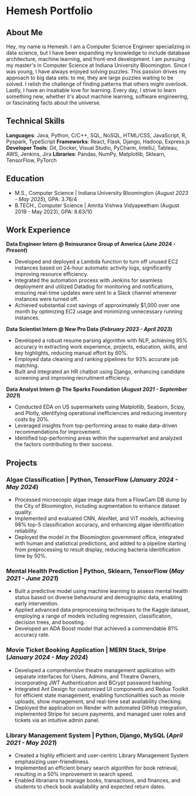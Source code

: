 # Hemesh Portfolio



## About Me
Hey, my name is Hemesh. I am a Computer Science Engineer specializing in data science, but I have been expanding my knowledge to include database architecture, machine learning, and front-end development. I am pursuing my master's in Computer Science at Indiana University Bloomington. Since I was young, I have always enjoyed solving puzzles. This passion drives my approach to big data sets: to me, they are large puzzles waiting to be solved. I relish the challenge of finding patterns that others might overlook. Lastly, I have an insatiable love for learning. Every day, I strive to learn something new, whether it's about machine learning, software engineering, or fascinating facts about the universe.

## Technical Skills

**Languages**: Java, Python, C/C++, SQL, NoSQL, HTML/CSS, JavaScript, R, Pyspark, TypeScript
**Frameworks**: React, Flask, Django, Hadoop, Express.js
**Developer Tools**: Git, Docker, Visual Studio, PyCharm, IntelliJ, Tableau, AWS, Jenkins, Jira
**Libraries**: Pandas, NumPy, Matplotlib, Sklearn, TensorFlow, PyTorch


## Education
- M.S., Computer Science | Indiana University Bloomington (_August 2023 - May 2025_), GPA: 3.76/4											       		
- B.TECH., Computer Science | Amrita Vishwa Vidyapeetham (August 2019 - May 2023), GPA: 8.63/10 			        		

## Work Experience
**Data Engineer Intern @ Reinsurance Group of America (_June 2024 - Present_)**
- Developed and deployed a Lambda function to turn off unused EC2 instances based on 24-hour automatic activity logs, significantly improving resource efficiency.
- Integrated the automation process with Jenkins for seamless deployment and utilized Datadog for monitoring and notifications, ensuring real-time updates were sent to a Slack channel whenever instances were turned off.
- Achieved substantial cost savings of approximately $1,000 over one month by optimizing EC2 usage and minimizing unnecessary running instances.

**Data Scientist Intern @ New Pro Data (_February 2023 - April 2023_)**
- Developed a robust resume parsing algorithm with NLP, achieving 95% accuracy in extracting work experience, projects, education, skills, and key highlights, reducing manual effort by 60%.
- Employed data cleaning and ranking pipelines for 93% accurate job matching.
- Built and integrated an HR chatbot using Django, enhancing candidate screening and improving recruitment efficiency.

**Data Analyst Intern @ The Sparks Foundation (_August 2021 - September 2021_)**
- Conducted EDA on US supermarkets using Matplotlib, Seaborn, Scipy, and Plotly, identifying operational inefficiencies and reducing inventory costs by 20%.
- Leveraged insights from top-performing areas to make data-driven recommendations for improvement.
- Identified top-performing areas within the supermarket and analyzed the factors contributing to their success.


## Projects
### **Algae Classification | Python, TensorFlow (_January 2024 - May 2024_)**
- Processed microscopic algae image data from a FlowCam DB dump by the City of Bloomington, including augmentation to enhance dataset quality.
- Implemented and evaluated CNN, AlexNet, and ViT models, achieving 98% top-5 classification accuracy, and enhancing algae identification reliability.
- Deployed the model in the Bloomington government office, integrated with human and statistical predictions, and added to a pipeline starting from preprocessing to result display, reducing bacteria identification time by 50%.

### **Mental Health Prediction | Python, Sklearn, TensorFlow (_May 2021 - June 2021_)**
- Built a predictive model using machine learning to assess mental health status based on diverse behavioural and demographic data, enabling early intervention.
- Applied advanced data preprocessing techniques to the Kaggle dataset, employing a range of models including regression, classification, decision trees, and boosting.
- Developed an ADA Boost model that achieved a commendable 81% accuracy rate.

### **Movie Ticket Booking Application | MERN Stack, Stripe (_January 2024 - May 2024_)**
- Developed a comprehensive theatre management application with separate interfaces for Users, Admins, and Theatre Owners, incorporating JWT Authentication and BCrypt password hashing.
- Integrated Ant Design for customized UI components and Redux Toolkit for efficient state management, enabling functionalities such as movie uploads, show management, and real-time seat availability checking.
- Deployed the application on Render with automated GitHub integration, implemented Stripe for secure payments, and managed user roles and tickets via an intuitive admin panel.

### **Library Management System | Python, Django, MySQL (_April 2021 - May 2021_)**
- Created a highly efficient and user-centric Library Management System emphasizing user-friendliness.
- Implemented an efficient binary search algorithm for book retrieval, resulting in a 50% improvement in search speed.
- Enabled librarians to manage books, transactions, and finances, and students to check book availability and expected return dates.


